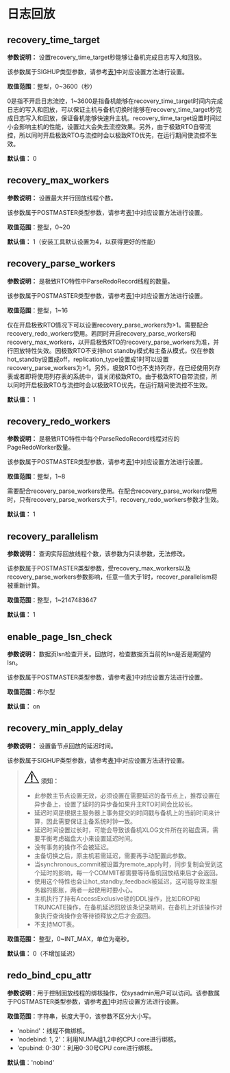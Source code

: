 # 日志回放<a name="ZH-CN_TOPIC_0289900128"></a>

## recovery\_time\_target<a name="zh-cn_topic_0283136722_zh-cn_topic_0237124709_zh-cn_topic_0059778936_sbadc77895e6643b882a5e7557e405373"></a>

**参数说明：** 设置recovery\_time\_target秒能够让备机完成日志写入和回放。

该参数属于SIGHUP类型参数，请参考[表1](重设参数.md#zh-cn_topic_0237121562_zh-cn_topic_0059777490_t91a6f212010f4503b24d7943aed6d846)中对应设置方法进行设置。

**取值范围**：整型，0\~3600（秒）

0是指不开启日志流控，1\~3600是指备机能够在recovery\_time\_target时间内完成日志的写入和回放，可以保证主机与备机切换时能够在recovery\_time\_target秒完成日志写入和回放，保证备机能够快速升主机。recovery\_time\_target设置时间过小会影响主机的性能，设置过大会失去流控效果。另外，由于极致RTO自带流控，所以同时开启极致RTO与流控时会以极致RTO优先，在运行期间使流控不生效。

**默认值：** 0

## recovery\_max\_workers<a name="zh-cn_topic_0283136722_zh-cn_topic_0237124709_section161152355114"></a>

**参数说明：** 设置最大并行回放线程个数。

该参数属于POSTMASTER类型参数，请参考[表1](重设参数.md#zh-cn_topic_0237121562_zh-cn_topic_0059777490_t91a6f212010f4503b24d7943aed6d846)中对应设置方法进行设置。

**取值范围**：整型，0\~20

**默认值：** 1（安装工具默认设置为4，以获得更好的性能）

## recovery\_parse\_workers<a name="zh-cn_topic_0283136722_section2094717549015"></a>

**参数说明：** 是极致RTO特性中ParseRedoRecord线程的数量。

该参数属于POSTMASTER类型参数，请参考[表1](重设参数.md#zh-cn_topic_0237121562_zh-cn_topic_0059777490_t91a6f212010f4503b24d7943aed6d846)中对应设置方法进行设置。

**取值范围**：整型，1\~16

仅在开启极致RTO情况下可以设置recovery\_parse\_workers为\>1。需要配合recovery\_redo\_workers使用。若同时开启recovery\_parse\_workers和recovery\_max\_workers，以开启极致RTO的recovery\_parse\_workers为准，并行回放特性失效。因极致RTO不支持hot standby模式和主备从模式，仅在参数hot\_standby设置成off，replication\_type设置成1时可以设置recovery\_parse\_workers为\>1。另外，极致RTO也不支持列存，在已经使用列存表或者即将使用列存表的系统中，请关闭极致RTO。由于极致RTO自带流控，所以同时开启极致RTO与流控时会以极致RTO优先，在运行期间使流控不生效。

**默认值：** 1

## recovery\_redo\_workers<a name="zh-cn_topic_0283136722_section81797152110"></a>

**参数说明：** 是极致RTO特性中每个ParseRedoRecord线程对应的PageRedoWorker数量。

该参数属于POSTMASTER类型参数，请参考[表1](重设参数.md#zh-cn_topic_0237121562_zh-cn_topic_0059777490_t91a6f212010f4503b24d7943aed6d846)中对应设置方法进行设置。

**取值范围**：整型，1\~8

需要配合recovery\_parse\_workers使用。在配合recovery\_parse\_workers使用时，只有recovery\_parse\_workers大于1，recovery\_redo\_workers参数才生效。

**默认值：** 1

## recovery\_parallelism<a name="zh-cn_topic_0283136722_zh-cn_topic_0237124709_section10617145710121"></a>

**参数说明：** 查询实际回放线程个数，该参数为只读参数，无法修改。

该参数属于POSTMASTER类型参数，受recovery\_max\_workers以及recovery\_parse\_workers参数影响，任意一值大于1时，recover\_parallelism将被重新计算。

**取值范围**：整型，1\~2147483647

**默认值：** 1

## enable\_page\_lsn\_check<a name="zh-cn_topic_0283136722_zh-cn_topic_0237124709_section172708441584"></a>

**参数说明：** 数据页lsn检查开关。回放时，检查数据页当前的lsn是否是期望的lsn。

该参数属于POSTMASTER类型参数，请参考[表1](重设参数.md#zh-cn_topic_0237121562_zh-cn_topic_0059777490_t91a6f212010f4503b24d7943aed6d846)中对应设置方法进行设置。

**取值范围**：布尔型

**默认值：** on

## recovery\_min\_apply\_delay<a name="zh-cn_topic_0283137238_zh-cn_topic_0237124710_zh-cn_topic_0059778119_sc70ee2a3ae214c89a156d9ad7a8b81e8"></a>

**参数说明：** 设置备节点回放的延迟时间。

该参数属于SIGHUP类型参数，请参考[表1](重设参数.md#zh-cn_topic_0237121562_zh-cn_topic_0059777490_t91a6f212010f4503b24d7943aed6d846)中对应设置方法进行设置。

>![](public_sys-resources/icon-notice.png) **须知：** 
>
>-   此参数主节点设置无效，必须设置在需要延迟的备节点上，推荐设置在异步备上，设置了延时的异步备如果升主RTO时间会比较长。
>-   延迟时间是根据主服务器上事务提交的时间戳与备机上的当前时间来计算，因此需要保证主备系统时钟一致。
>-   延迟时间设置过长时，可能会导致该备机XLOG文件所在的磁盘满，需要平衡考虑磁盘大小来设置延迟时间。
>-   没有事务的操作不会被延迟。
>-   主备切换之后，原主机若需延迟，需要再手动配置此参数。
>-   当synchronous\_commit被设置为remote\_apply时，同步复制会受到这个延时的影响，每一个COMMIT都需要等待备机回放结束后才会返回。
>-   使用这个特性也会让hot\_standby\_feedback被延迟，这可能导致主服务器的膨胀，两者一起使用时要小心。
>-   主机执行了持有AccessExclusive锁的DDL操作，比如DROP和TRUNCATE操作，在备机延迟回放该条记录期间，在备机上对该操作对象执行查询操作会等待锁释放之后才会返回。
>-   不支持MOT表。

**取值范围：** 整型，0\~INT\_MAX，单位为毫秒。

**默认值：** 0（不增加延迟）

## redo\_bind\_cpu\_attr<a name="section787511112134"></a>

**参数说明**：用于控制回放线程的绑核操作，仅sysadmin用户可以访问。该参数属于POSTMASTER类型参数，请参考[表1](重设参数.md#zh-cn_topic_0283137176_zh-cn_topic_0237121562_zh-cn_topic_0059777490_t91a6f212010f4503b24d7943aed6d846)中对应设置方法进行设置。

**取值范围**：字符串，长度大于0，该参数不区分大小写。

-   'nobind'：线程不做绑核。
-   'nodebind: 1, 2'：利用NUMA组1,2中的CPU core进行绑核。
-   'cpubind: 0-30'：利用0-30号CPU core进行绑核。

**默认值**：'nobind'

